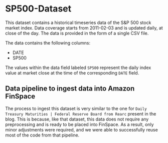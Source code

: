 # SP500-Dataset

This dataset contains a historical timeseries data of the S&P 500 stock market index. Data coverage starts from 2011-02-03 and is updated daily, at close of the day. The data is provided in the form of a single CSV file.
  
The data contains the following columns:

- DATE
- SP500
  
The values within the data field labeled `SP500` represent the daily index value at market close at the time of the corresponding `DATE` field. 


## Data pipeline to ingest data into Amazon FinSpace

The process to ingest this dataset is very similar to the one for `Daily Treasury Maturities | Federal Reserve Board from Rearc` present in the blog. This is because, like that dataset, this data does not require any preprocessing and is ready to be placed into FinSpace. As a result, only minor adjustments were required, and we were able to successfully reuse most of the code from that pipeline. 


